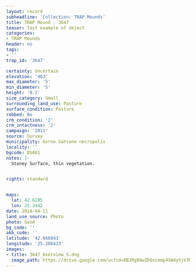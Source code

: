 ```yaml
---
layout: record
subheadline: 'Collection: TRAP Mounds'
title: TRAP Mound - 3647
teaser: Test example of object
categories:
- TRAP Mounds
header: no
tags:
- ''
trap_id: '3647'

certainty: Uncertain
elevation: '463'
max_diameter: '5'
min_diameter: '5'
height: '0.2'
size_category: Small
surrounding_land_use: Pasture
surface_condition: Pasture
robbed: No
crm_condition: '2'
crm_intactness: '2'
campaign: '2011'
source: Survey
municipality: Gorno Sahrane necropolis
locality: ''
bgcode: DS001
notes: |-
  Stoney Surface, thin vegetation.


rights: standard


maps:
  lat: 42.6285
  lon: 25.2442
date: 2018-04-11
land_use_source: Photo
photo: Good
bg_code: ''
akb_code: ''
latitude: '42.666043'
longitude: '25.208433'
images:
- title: 3647_Overview_S.dng
  image_path: https://drive.google.com/uc?id=0B3Rg88wZDQscemp4SW4ySjV3Mmc
---
```

